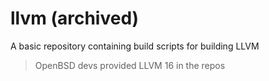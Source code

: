 # llvm (archived)
A basic repository containing build scripts for building LLVM
> OpenBSD devs provided LLVM 16 in the repos
